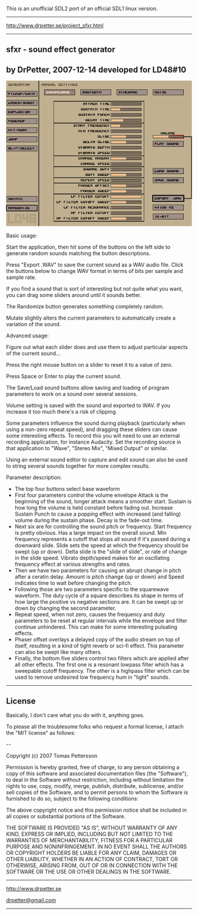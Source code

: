 This is an unofficial SDL2 port of an official SDL1 linux version.

----------------------------
<http://www.drpetter.se/project_sfxr.html>

-----------------------------
sfxr - sound effect generator
-----------------------------
   by DrPetter, 2007-12-14
    developed for LD48#10
-----------------------------

![screenshot](./screenshot.png)

Basic usage:

Start the application, then hit
some of the buttons on the left
side to generate random sounds
matching the button descriptions.

Press "Export .WAV" to save the
current sound as a WAV audio file.
Click the buttons below to change
WAV format in terms of bits per
sample and sample rate.

If you find a sound that is sort
of interesting but not quite what
you want, you can drag some sliders
around until it sounds better.

The Randomize button generates
something completely random.

Mutate slightly alters the current
parameters to automatically create
a variation of the sound.



Advanced usage:

Figure out what each slider does and
use them to adjust particular aspects
of the current sound...

Press the right mouse button on a slider
to reset it to a value of zero.

Press Space or Enter to play the current sound.

The Save/Load sound buttons allow saving
and loading of program parameters to work
on a sound over several sessions.

Volume setting is saved with the sound and
exported to WAV. If you increase it too much
there's a risk of clipping.

Some parameters influence the sound during
playback (particularly when using a non-zero
repeat speed), and dragging these sliders
can cause some interesting effects.
To record this you will need to use an external
recording application, for instance Audacity.
Set the recording source in that application
to "Wave", "Stereo Mix", "Mixed Output" or similar.

Using an external sound editor to capture and edit
sound can also be used to string several sounds
together for more complex results.

Parameter description:
- The top four buttons select base waveform
- First four parameters control the volume envelope
  Attack is the beginning of the sound,
  longer attack means a smoother start.
  Sustain is how long the volume is held constant
  before fading out.
  Increase Sustain Punch to cause a popping
  effect with increased (and falling) volume
  during the sustain phase.
  Decay is the fade-out time.
- Next six are for controlling the sound pitch or
  frequency.
  Start frequency is pretty obvious. Has a large
  impact on the overall sound.
  Min frequency represents a cutoff that stops all
  sound if it's passed during a downward slide.
  Slide sets the speed at which the frequency should
  be swept (up or down).
  Delta slide is the "slide of slide", or rate of change
  in the slide speed.
  Vibrato depth/speed makes for an oscillating
  frequency effect at various strengths and rates.
- Then we have two parameters for causing an abrupt
  change in pitch after a ceratin delay.
  Amount is pitch change (up or down)
  and Speed indicates time to wait before changing
  the pitch.
- Following those are two parameters specific to the
  squarewave waveform.
  The duty cycle of a square describes its shape
  in terms of how large the positive vs negative
  sections are. It can be swept up or down by
  changing the second parameter.
- Repeat speed, when not zero, causes the frequency
  and duty parameters to be reset at regular intervals
  while the envelope and filter continue unhindered.
  This can make for some interesting pulsating effects.
- Phaser offset overlays a delayed copy of the audio
  stream on top of itself, resulting in a kind of tight
  reverb or sci-fi effect.
  This parameter can also be swept like many others.
- Finally, the bottom five sliders control two filters
  which are applied after all other effects.
  The first one is a resonant lowpass filter which has
  a sweepable cutoff frequency.
  The other is a highpass filter which can be used to
  remove undesired low frequency hum in "light" sounds.


----------------------


License
-------

Basically, I don't care what you do with it, anything goes.

To please all the troublesome folks who request a formal license,
I attach the "MIT license" as follows:

--

Copyright (c) 2007 Tomas Pettersson

Permission is hereby granted, free of charge, to any person
obtaining a copy of this software and associated documentation
files (the "Software"), to deal in the Software without
restriction, including without limitation the rights to use,
copy, modify, merge, publish, distribute, sublicense, and/or sell
copies of the Software, and to permit persons to whom the
Software is furnished to do so, subject to the following
conditions:

The above copyright notice and this permission notice shall be
included in all copies or substantial portions of the Software.

THE SOFTWARE IS PROVIDED "AS IS", WITHOUT WARRANTY OF ANY KIND,
EXPRESS OR IMPLIED, INCLUDING BUT NOT LIMITED TO THE WARRANTIES
OF MERCHANTABILITY, FITNESS FOR A PARTICULAR PURPOSE AND
NONINFRINGEMENT. IN NO EVENT SHALL THE AUTHORS OR COPYRIGHT
HOLDERS BE LIABLE FOR ANY CLAIM, DAMAGES OR OTHER LIABILITY,
WHETHER IN AN ACTION OF CONTRACT, TORT OR OTHERWISE, ARISING
FROM, OUT OF OR IN CONNECTION WITH THE SOFTWARE OR THE USE OR
OTHER DEALINGS IN THE SOFTWARE.



----------------------

http://www.drpetter.se

  drpetter@gmail.com

----------------------

